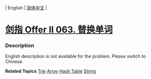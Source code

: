 | English | [简体中文](README.md) |

# [剑指 Offer II 063. 替换单词](https://leetcode.cn/problems/UhWRSj)
 ### Description
<p>English description is not available for the problem. Please switch to Chinese.</p>

**Related Topics**  [Trie](https://leetcode.cn/tag/trie) [Array](https://leetcode.cn/tag/array) [Hash Table](https://leetcode.cn/tag/hash-table) [String](https://leetcode.cn/tag/string) 